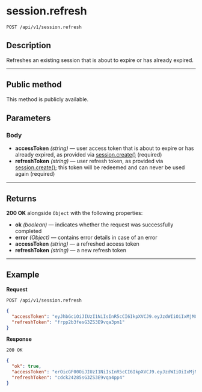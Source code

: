 # session.refresh

`POST /api/v1/session.refresh`

## Description

Refreshes an existing session that is about to expire or has already expired.

---

## Public method

This method is publicly available.

## Parameters

### Body

- **accessToken** _(string)_ — user access token that is about to expire or has already expired, as provided via [session.create()](methods/session.create.md) (required)
- **refreshToken** _(string)_ — user refresh token, as provided via [session.create()](methods/session.create.md); this token will be redeemed and can never be used again (required)

---

## Returns

**200 OK** alongside `Object` with the following properties:

- **ok** _(boolean)_ — indicates whether the request was successfully completed
- **error** _(Object)_ — contains error details in case of an error
- **accessToken** _(string)_ — a refreshed access token
- **refreshToken** _(string)_ — a new refresh token

---

## Example

**Request**

```
POST /api/v1/session.refresh
```

```json
{
  "accessToken": "eyJhbGciOiJIUzI1NiIsInR5cCI6IkpXVCJ9.eyJzdWIiOiIxMjM0NTY3ODkwIiwibmFtZSI6IkpvaG4gRG9lIiwiYWRtaW4iOnRydWV9.TJVA95OrM7E2cBab30RMHrHDcEfxjoYZgeFONFh7HgQ",
  "refreshToken": "frpp2b3fesG3ZS3E9vqa3pm1"
}
```

**Response**

`200 OK`

```json
{
  "ok": true,
  "accessToken": "erOicGF00OiJIUzI1NiIsInR5cCI6IkpXVCJ9.eyJzdWIiOiIxMjM0NTY3ODkwIiwibmFtZSI6IkpvaG4gRG9lIiwiYWRtaW4iOnRydWV9.TJVA95OrM7E2cBab30RMHrHDcEfxjoYZgeFONFh7HgQ",
  "refreshToken": "cdck24285sG3ZS3E9vqa4pp4"
}
```
